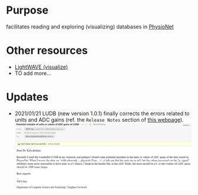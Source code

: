 # Purpose

facilitates reading and exploring (visualizing) databases in [PhysioNet](https://physionet.org/)


# Other resources
- [LightWAVE (visualize)](https://physionet.org/lightwave/)
- TO add more...


# Updates
- 2021/01/21
LUDB (new version 1.0.1) finally corrects the errors related to units and ADC gains (ref. the `Release Notes` section of [this webpage](https://physionet.org/content/ludb/1.0.1/)).
![email_to_ludb](/images/email_to_ludb.png)
